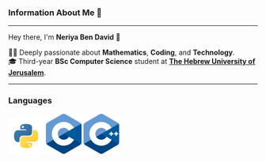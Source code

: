 ### Information About Me 🙇
---

Hey there, I'm **Neriya Ben David** 👋  


👨‍🔬 Deeply passionate about **Mathematics**, **Coding**, and **Technology**.   
🎓 Third-year **BSc Computer Science** student at **[The Hebrew University of Jerusalem](https://en.huji.ac.il/)**.

---  
### Languages
[![Python Icon](logos/python.png)](https://www.java.com/en/)
[![C Icon](logos/c.png)](https://www.java.com/en/)
[![CPP Icon](logos/cpp.png)](https://www.java.com/en/)


<!--
**neriabd/neriabd** is a ✨ _special_ ✨ repository because its `README.md` (this file) appears on your GitHub profile.

Here are some ideas to get you started:

- 🔭 I’m currently working on ...
- 🌱 I’m currently learning ...
- 👯 I’m looking to collaborate on ...
- 🤔 I’m looking for help with ...
- 💬 Ask me about ...
- 📫 How to reach me: ...
- 😄 Pronouns: ...
- ⚡ Fun fact: ...
-->
